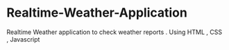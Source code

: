 # Realtime-Weather-Application
Realtime Weather application to check weather reports . Using HTML , CSS , Javascript
